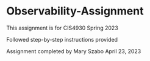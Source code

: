 # Observability-Assignment
This assignment is for CIS4930 Spring 2023

Followed step-by-step instructions provided

Assignment completed by Mary Szabo April 23, 2023